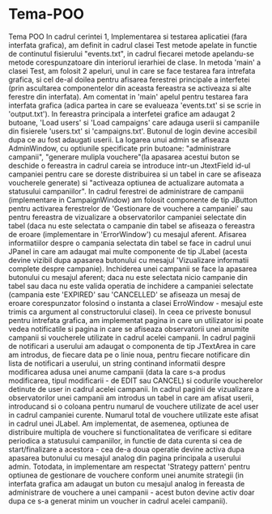 # Tema-POO
Tema POO 
In cadrul cerintei 1, Implementarea si testarea aplicatiei (fara interfata grafica), am definit in cadrul clasei Test metode apelate in functie de continutul fisierului "events.txt", in cadrul fiecarei metode apelandu-se metode corespunzatoare din interiorul ierarhiei de clase. In metoda 'main' a clasei Test, am folosit 2 apeluri, unul in care se face testarea fara intrefata grafica, si cel de-al doilea pentru afisarea ferestrei principale a interfetei (prin ascultarea componentelor din aceasta fereastra se activeaza si alte ferestre din interfata). Am comentat in 'main' apelul pentru testarea fara interfata grafica (adica partea in care se evalueaza 'events.txt' si se scrie in 'output.txt').
	In fereastra principala a interfetei grafice am adaugat 2 butoane, 'Load users' si 'Load campaigns' care adauga userii si campaniile din fisierele 'users.txt' si 'campaigns.txt'. Butonul de login devine accesibil dupa ce au fost adaugati userii. La logarea unui admin se afiseaza AdminWindow, cu optiunile specificate prin butoane: "administrare campanii", "generare mulipla vouchere"(la apasarea acestui buton se deschide o fereastra in cadrul careia se introduce intr-un JtextField id-ul campaniei pentru care se doreste distribuirea si un tabel in care se afiseaza voucherele generate) si "activeaza optiunea de actualizare automata a statusului campaniilor".
	In cadrul ferestrei de administrare de campanii (implementare in CampaignWindow) am folosit componente de tip JButton pentru activarea ferestrelor de 'Gestionare de vouchere a campaniei' sau pentru fereastra de vizualizare a observatorilor campaniei selectate din tabel (daca nu este selectata o campanie din tabel se afiseaza o fereastra de eroare (implementare in 'ErrorWindow') cu mesajul aferent. Afisarea informatiilor despre o campania selectata din tabel se face in cadrul unui JPanel in care am adaugat mai multe componente de tip JLabel (acesta devine vizibil dupa apasarea butonului cu mesajul 'Vizualizare informatii complete despre campanie). Inchiderea unei campanii se face la apasarea butonului cu mesajul aferent; daca nu este selectata nicio campanie din tabel sau daca nu este valida operatia de inchidere a campaniei selectate (campania este 'EXPIRED' sau 'CANCELLED' se afiseaza un mesaj de eroare corespunzator folosind o instanta a clasei ErroWindow - mesajul este trimis ca argument al constructorului clasei).
	In ceea ce priveste bonusul pentru intrefata grafica, am implementat pagina in care un utilizator isi poate vedea notificatile si pagina in care se afiseaza observatorii unei anumite campanii si voucherele utilizate in cadrul acelei campanii. In cadrul paginii de notificari a userului am adaugat o componenta de tip JTextArea in care am introdus, de fiecare data pe o linie noua, pentru fiecare notificare din lista de notificari a userului, un string continand informatii despre modificarea adusa unei anume campanii (data la care s-a produs modificarea, tipul modificarii - de EDIT sau CANCEL) si codurile voucherelor detinute de user in cadrul acelei campanii.
	In cadrul paginii de vizualizare a observatorilor unei campanii am introdus un tabel in care am afisat userii, introducand si o coloana pentru numarul de vouchere utilizate de acel user in cadrul campaniei curente. Numarul total de vouchere utilizate este afisat in cadrul unei JLabel.
	Am implementat, de asemenea, optiunea de distribuire multipla de vouchere si functionalitatea de verificare si editare periodica a statusului campaniilor, in functie de data curenta si cea de start/finalizare a acestora - cea de-a doua operatie devine activa dupa apasarea butonului cu mesajul analog din pagina principala a userului admin. Totodata, in implementare am respectat 'Strategy pattern' pentru optiunea de gestionare de vouchere conform unei anumite strategii (in interfata grafica am adaugat un buton cu mesajul analog in fereasta de administrare de vouchere a unei campanii - acest buton devine activ doar dupa ce s-a generat minim un voucher in cadrul acelei campanii).
